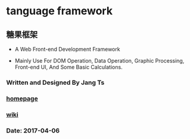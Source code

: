 # tanguage framework

## 糖果框架

* A Web Front-end Development Framework

* Mainly Use For DOM Operation, Data Operation, Graphic Processing, Front-end UI, And Some Basic Calculations.

### Written and Designed By Jang Ts

### [homepage](http://tangram.js.cn)

### [wiki](https://github.com/Jangts/tanguage/wiki)

### Date: 2017-04-06
